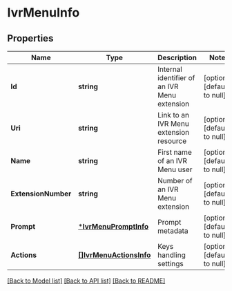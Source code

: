 # IvrMenuInfo

## Properties
Name | Type | Description | Notes
------------ | ------------- | ------------- | -------------
**Id** | **string** | Internal identifier of an IVR Menu extension | [optional] [default to null]
**Uri** | **string** | Link to an IVR Menu extension resource | [optional] [default to null]
**Name** | **string** | First name of an IVR Menu user | [optional] [default to null]
**ExtensionNumber** | **string** | Number of an IVR Menu extension | [optional] [default to null]
**Prompt** | [***IvrMenuPromptInfo**](IVRMenuPromptInfo.md) | Prompt metadata | [optional] [default to null]
**Actions** | [**[]IvrMenuActionsInfo**](IVRMenuActionsInfo.md) | Keys handling settings | [optional] [default to null]

[[Back to Model list]](../README.md#documentation-for-models) [[Back to API list]](../README.md#documentation-for-api-endpoints) [[Back to README]](../README.md)


